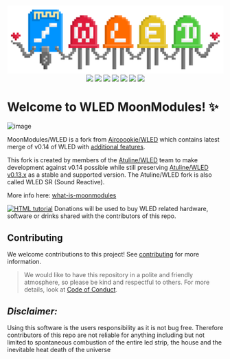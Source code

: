 <p align="center">
  <img src="/images/wled_logo_akemi.png">
  <a href="https://github.com/MoonModules/WLED/releases"><img src="https://img.shields.io/github/release/MoonModules/WLED.svg?style=flat-square"></a>
  <a href="https://raw.githubusercontent.com/MoonModules/WLED/mdev/LICENSE"><img src="https://img.shields.io/github/license/MoonModules/wled?color=blue&style=flat-square"></a>
  <a href="https://wled.discourse.group"><img src="https://img.shields.io/discourse/topics?colorB=blue&label=forum&server=https%3A%2F%2Fwled.discourse.group%2F&style=flat-square"></a>
  <a href="https://discord.gg/4CQRmfR"><img src="https://img.shields.io/discord/700041398778331156.svg?colorB=blue&label=discord&style=flat-square"></a>
  <a href="https://mm.kno.wled.ge"><img src="https://img.shields.io/badge/quick_start-wiki-blue.svg?style=flat-square"></a>
  <a href="https://github.com/Aircoookie/WLED-App"><img src="https://img.shields.io/badge/app-wled-blue.svg?style=flat-square"></a>
  <a href="https://gitpod.io/#https://github.com/MoonModules/WLED"><img src="https://img.shields.io/badge/Gitpod-ready--to--code-blue?style=flat-square&logo=gitpod"></a>

  </p>

# Welcome to WLED MoonModules! ✨

<img width="400" alt="image" src="https://user-images.githubusercontent.com/91013628/230378884-5a0f15ee-1aa2-4998-9df7-ade9f32a3d0f.png">

MoonModules/WLED is a fork from [Aircoookie/WLED](https://github.com/Aircoookie/WLED) which contains latest merge of v0.14 of WLED with [additional features](https://mm.kno.wled.ge/moonmodules/what-is-moonmodules/).

This fork is created by members of the [Atuline/WLED](https://github.com/atuline/WLED) team to make development against v0.14 possible while still preserving [Atuline/WLED v0.13.x](https://github.com/atuline/WLED/tree/dev) as a stable and supported version. The Atuline/WLED fork is also called WLED SR (Sound Reactive).

More info here: <a href="https://mm.kno.wled.ge/moonmodules/what-is-moonmodules/">what-is-moonmodules</a>

<a href="https://www.paypal.com/donate?business=moonmodules@icloud.com"><img src="https://img.shields.io/badge/send%20me%20a%20small%20gift-paypal-blue.svg" alt="HTML tutorial" style="max-width: 100%;"></a>
Donations will be used to buy WLED related hardware, software or drinks shared with the contributors of this repo.

## Contributing
We welcome contributions to this project! See [contributing](https://github.com/MoonModules/WLED/blob/mdev/CONTRIBUTING.md) for more information.
> We would like to have this repository in a polite and friendly atmosphere, so please be kind and respectful to others. For more details, look at [Code of Conduct](https://github.com/MoonModules/WLED/blob/mdev/CODE_OF_CONDUCT.md).

## *Disclaimer:*   

Using this software is the users responsibility as it is not bug free. Therefore contributors of this repo are not reliable for anything including but not limited to spontaneous combustion of the entire led strip, the house and the inevitable heat death of the universe
